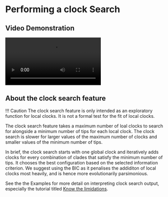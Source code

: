 # Performing a clock Search

## Video Demonstration 
![type:video](../videos/clockSearch.mov)

## About the clock search feature
!!! Caution
    The clock search feature is only intended as an exploratory function for local clocks. It is not a formal test for the fit of local clocks. 

The clock search feature takes a maximum number of loal clocks to search for alongside a minimum number of tips for each local clock. The clock search is slower for larger values of the maximum number of clocks and smaller values of the minimum number of tips.

In brief, the clock search starts with one global clock and iteratively adds clocks for every combination of clades that satisfy the minimum number of tips. It chooses the best configuration based on the selected information criterion. We suggest using the BIC as it penalises the addiditon of local clocks most heavily, and is hence more evolutionarily parsimonious.

See the the Examples for more detail on interpreting clock search output, especially the tutorial titled [Know the limidations](../examples/sars-cov-2.md).
